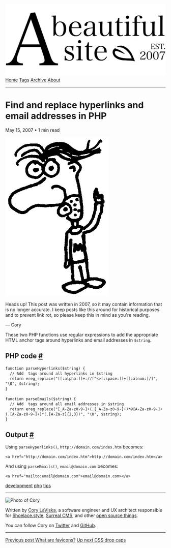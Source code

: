 <a href="../../index.html" class="header-link"><img src="../../images/logos/wordmark.svg" alt="A Beautiful Site" class="wordmark" /></a> <a href="../../index.html" class="nav-item">Home</a> <a href="../../tags/index.html" class="nav-item">Tags</a> <a href="../index.html" class="nav-item">Archive</a> <a href="../../about/index.html" class="nav-item">About</a>

------------------------------------------------------------------------

Find and replace hyperlinks and email addresses in PHP
======================================================

May 15, 2007 • 1 min read

![A drawing of a cartoon man pointing upwards](../../images/artwork/pointer.gif)

Heads up! This post was written in 2007, so it may contain information that is no longer accurate. I keep posts like this around for historical purposes and to prevent link rot, so please keep this in mind as you're reading.

— Cory

These two PHP functions use regular expressions to add the appropriate HTML anchor tags around hyperlinks and email addresses in `$string`.

PHP code <a href="#php-code" class="direct-link">#</a>
------------------------------------------------------

    function parseHyperlinks($string) {
      // Add  tags around all hyperlinks in $string
      return ereg_replace("[[:alpha:]]+://[^<>[:space:]]+[[:alnum:]/]", "\0", $string);
    }

    function parseEmails($string) {
      // Add  tags around all email addresses in $string
      return ereg_replace("[_A-Za-z0-9-]+(.[_A-Za-z0-9-]+)*@[A-Za-z0-9-]+(.[A-Za-z0-9-]+)*(.[A-Za-z]{2,3})", "\0", $string);
    }

Output <a href="#output" class="direct-link">#</a>
--------------------------------------------------

Using `parseHyperlinks()`, `http://domain.com/index.htm` becomes:

    <a href="http://domain.com/index.htm">http://domain.com/index.htm</a>

And using `parseEmails()`, `email@domain.com` becomes:

    <a href="mailto:email@domain.com">email@domain.com></a>

<a href="../../tags/development/index.html" class="post-tag">development</a> <a href="../../tags/php/index.html" class="post-tag">php</a> <a href="../../tags/tips/index.html" class="post-tag">tips</a>

------------------------------------------------------------------------

<img src="http://0.gravatar.com/avatar/bf1b3b95fd5b096a3592247c29667b33?s=512" alt="Photo of Cory" class="avatar avatar-small" />

Written by [Cory LaViska](../../index-4.html), a software engineer and UX architect responsible for [Shoelace.style](https://shoelace.style/), [Surreal CMS](https://www.surrealcms.com/), and other [open source things](https://github.com/claviska).

You can follow Cory on [Twitter](https://twitter.com/bgooonz) and [GitHub](https://github.com/claviska).

------------------------------------------------------------------------

<a href="../what-are-favicons/index.html" class="post-nav-previous"><span class="small">Previous post</span> What are favicons?</a> <a href="../css-drop-caps/index.html" class="post-nav-next"><span class="small">Up next</span> CSS drop caps</a>
